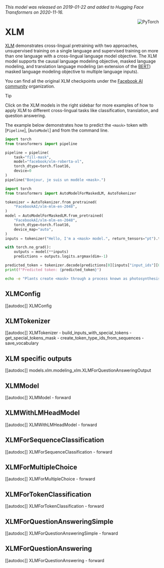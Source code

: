 <!--Copyright 2020 The HuggingFace Team. All rights reserved.

Licensed under the Apache License, Version 2.0 (the "License"); you may not use this file except in compliance with
the License. You may obtain a copy of the License at

http://www.apache.org/licenses/LICENSE-2.0

Unless required by applicable law or agreed to in writing, software distributed under the License is distributed on
an "AS IS" BASIS, WITHOUT WARRANTIES OR CONDITIONS OF ANY KIND, either express or implied. See the License for the
specific language governing permissions and limitations under the License.

⚠️ Note that this file is in Markdown but contain specific syntax for our doc-builder (similar to MDX) that may not be
rendered properly in your Markdown viewer.

-->
*This model was released on 2019-01-22 and added to Hugging Face Transformers on 2020-11-16.*

<div style="float: right;">
    <div class="flex flex-wrap space-x-1">
        <img alt="PyTorch" src="https://img.shields.io/badge/PyTorch-DE3412?style=flat&logo=pytorch&logoColor=white">
    </div>
</div>

# XLM

[XLM](https://huggingface.co/papers/1901.07291) demonstrates cross-lingual pretraining with two approaches, unsupervised training on a single language and supervised training on more than one language with a cross-lingual language model objective. The XLM model supports the causal language modeling objective, masked language modeling, and translation language modeling (an extension of the [BERT](./bert)) masked language modeling objective to multiple language inputs).

You can find all the original XLM checkpoints under the [Facebook AI community](https://huggingface.co/FacebookAI?search_models=xlm-mlm) organization.

> [!TIP]
> Click on the XLM models in the right sidebar for more examples of how to apply XLM to different cross-lingual tasks like classification, translation, and question answering.

The example below demonstrates how to predict the `<mask>` token with [`Pipeline`], [`AutoModel`] and from the command line.

<hfoptions id="usage">
<hfoption id="Pipeline">

```python
import torch
from transformers import pipeline

pipeline = pipeline(
    task="fill-mask",
    model="facebook/xlm-roberta-xl",
    torch_dtype=torch.float16,
    device=0
)
pipeline("Bonjour, je suis un modèle <mask>.")
```

</hfoption>
<hfoption id="AutoModel">

```python
import torch
from transformers import AutoModelForMaskedLM, AutoTokenizer

tokenizer = AutoTokenizer.from_pretrained(
    "FacebookAI/xlm-mlm-en-2048",
)
model = AutoModelForMaskedLM.from_pretrained(
    "FacebookAI/xlm-mlm-en-2048",
    torch_dtype=torch.float16,
    device_map="auto",
)
inputs = tokenizer("Hello, I'm a <mask> model.", return_tensors="pt").to(model.device)

with torch.no_grad():
    outputs = model(**inputs)
    predictions = outputs.logits.argmax(dim=-1)

predicted_token = tokenizer.decode(predictions[0][inputs["input_ids"][0] == tokenizer.mask_token_id])
print(f"Predicted token: {predicted_token}")
```

</hfoption>
<hfoption id="transformers CLI">

```bash
echo -e "Plants create <mask> through a process known as photosynthesis." | transformers-cli run --task fill-mask --model FacebookAI/xlm-mlm-en-2048 --device 0
```
</hfoption>
</hfoptions>

## XLMConfig

[[autodoc]] XLMConfig

## XLMTokenizer

[[autodoc]] XLMTokenizer
    - build_inputs_with_special_tokens
    - get_special_tokens_mask
    - create_token_type_ids_from_sequences
    - save_vocabulary

## XLM specific outputs

[[autodoc]] models.xlm.modeling_xlm.XLMForQuestionAnsweringOutput

## XLMModel

[[autodoc]] XLMModel
    - forward

## XLMWithLMHeadModel

[[autodoc]] XLMWithLMHeadModel
    - forward

## XLMForSequenceClassification

[[autodoc]] XLMForSequenceClassification
    - forward

## XLMForMultipleChoice

[[autodoc]] XLMForMultipleChoice
    - forward

## XLMForTokenClassification

[[autodoc]] XLMForTokenClassification
    - forward

## XLMForQuestionAnsweringSimple

[[autodoc]] XLMForQuestionAnsweringSimple
    - forward

## XLMForQuestionAnswering

[[autodoc]] XLMForQuestionAnswering
    - forward
